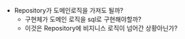 - Repository가 도메인로직을 가져도 될까?
    - 구현체가 도메인 로직을 sql로 구현해야할까?
    - 이것은 Repository에 비지니스 로직이 넘어간 상황아닌가?